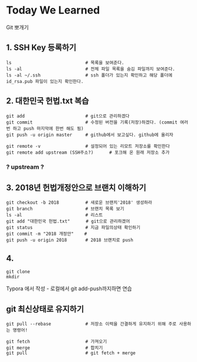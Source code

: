 # Today We Learned
Git 뽀개기

## 1. SSH Key 등록하기

```
ls                            # 목록을 보여준다. 
ls -al                        # 전체 파일 목록을 숨김 파일까지 보여준다.
ls -al ~/.ssh                 # ssh 폴더가 있는지 확인하고 해당 폴더에 id_rsa.pub 파일이 있는지 확인한다.
```

## 2. 대한민국 헌법.txt 복습

```
git add                       # git으로 관리하겠다
git commit                    # 수정된 버전을 기록(저장)하겠다. (commit 여러번 하고 push 마지막에 한번 해도 됨)
git push -u origin master     # github에서 보고싶다. github에 올리자
```

```
git remote -v                 # 설정되어 있는 리모트 저장소를 확인한다
git remote add upstream (SSH주소?)      # 포크해 온 원래 저장소 추가

```
### ? upstream ?


## 3. 2018년 헌법개정안으로 브랜치 이해하기
```
git checkout -b 2018          # 새로운 브랜치'2018' 생성하라
git branch                    # 브랜치 목록 보기
ls -al                        # 리스트 
git add "대한민국 헌법.txt"      # git으로 관리하겠어
git status                    # 지금 파일의상태 확인하기
git commit -m "2018 개정안"    # 
git push -u origin 2018       # 2018 브랜치로 push
```

## 4. 
```
git clone
mkdir 

```
Typora 에서 작성 - 로컬에서 git add-push까지하면 연습

## git 최신상태로 유지하기
```
git pull --rebase             # 저장소 이력을 간결하게 유지하기 위해 주로 사용하는 명령어!

git fetch                     # 가져오기
git merge                     # 합치기
git pull                      # git fetch + merge
```

